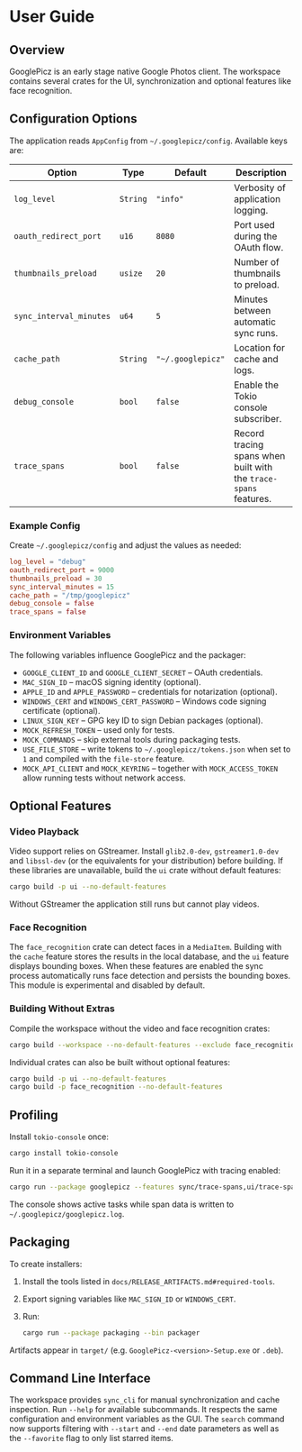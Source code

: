 # User Guide

## Overview
GooglePicz is an early stage native Google Photos client. The workspace contains several crates for the UI, synchronization and optional features like face recognition.

## Configuration Options
The application reads `AppConfig` from `~/.googlepicz/config`. Available keys are:

| Option | Type | Default | Description |
| ------ | ---- | ------- | ----------- |
| `log_level` | `String` | `"info"` | Verbosity of application logging. |
| `oauth_redirect_port` | `u16` | `8080` | Port used during the OAuth flow. |
| `thumbnails_preload` | `usize` | `20` | Number of thumbnails to preload. |
| `sync_interval_minutes` | `u64` | `5` | Minutes between automatic sync runs. |
| `cache_path` | `String` | `"~/.googlepicz"` | Location for cache and logs. |
| `debug_console` | `bool` | `false` | Enable the Tokio console subscriber. |
| `trace_spans` | `bool` | `false` | Record tracing spans when built with the `trace-spans` features. |

### Example Config
Create `~/.googlepicz/config` and adjust the values as needed:

```toml
log_level = "debug"
oauth_redirect_port = 9000
thumbnails_preload = 30
sync_interval_minutes = 15
cache_path = "/tmp/googlepicz"
debug_console = false
trace_spans = false
```

### Environment Variables
The following variables influence GooglePicz and the packager:

- `GOOGLE_CLIENT_ID` and `GOOGLE_CLIENT_SECRET` – OAuth credentials.
- `MAC_SIGN_ID` – macOS signing identity (optional).
- `APPLE_ID` and `APPLE_PASSWORD` – credentials for notarization (optional).
- `WINDOWS_CERT` and `WINDOWS_CERT_PASSWORD` – Windows code signing certificate (optional).
- `LINUX_SIGN_KEY` – GPG key ID to sign Debian packages (optional).
- `MOCK_REFRESH_TOKEN` – used only for tests.
- `MOCK_COMMANDS` – skip external tools during packaging tests.
- `USE_FILE_STORE` – write tokens to `~/.googlepicz/tokens.json` when set to `1` and compiled with the `file-store` feature.
- `MOCK_API_CLIENT` and `MOCK_KEYRING` – together with `MOCK_ACCESS_TOKEN` allow running tests without network access.

## Optional Features

### Video Playback
Video support relies on GStreamer. Install `glib2.0-dev`, `gstreamer1.0-dev` and `libssl-dev` (or the equivalents for your distribution) before building. If these libraries are unavailable, build the `ui` crate without default features:

```bash
cargo build -p ui --no-default-features
```

Without GStreamer the application still runs but cannot play videos.

### Face Recognition
The `face_recognition` crate can detect faces in a `MediaItem`. Building with
the `cache` feature stores the results in the local database, and the `ui`
feature displays bounding boxes. When these features are enabled the sync
process automatically runs face detection and persists the bounding boxes. This
module is experimental and disabled by default.

### Building Without Extras
Compile the workspace without the video and face recognition crates:

```bash
cargo build --workspace --no-default-features --exclude face_recognition --exclude e2e
```

Individual crates can also be built without optional features:

```bash
cargo build -p ui --no-default-features
cargo build -p face_recognition --no-default-features
```

## Profiling
Install `tokio-console` once:

```bash
cargo install tokio-console
```

Run it in a separate terminal and launch GooglePicz with tracing enabled:

```bash
cargo run --package googlepicz --features sync/trace-spans,ui/trace-spans -- --debug-console --trace-spans
```

The console shows active tasks while span data is written to `~/.googlepicz/googlepicz.log`.

## Packaging
To create installers:

1. Install the tools listed in `docs/RELEASE_ARTIFACTS.md#required-tools`.
2. Export signing variables like `MAC_SIGN_ID` or `WINDOWS_CERT`.
3. Run:

   ```bash
   cargo run --package packaging --bin packager
   ```

Artifacts appear in `target/` (e.g. `GooglePicz-<version>-Setup.exe` or `.deb`).

## Command Line Interface
The workspace provides `sync_cli` for manual synchronization and cache
inspection. Run `--help` for available subcommands. It respects the same
configuration and environment variables as the GUI. The `search` command now
supports filtering with `--start` and `--end` date parameters as well as the
`--favorite` flag to only list starred items.



